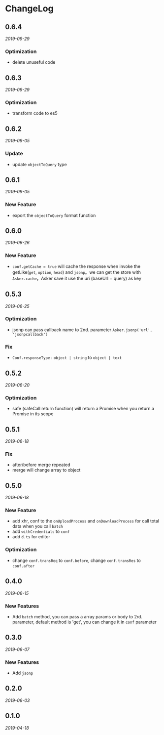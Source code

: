 # ChangeLog

## 0.6.4

*2019-09-29*

### Optimization

- delete unuseful code

## 0.6.3

*2019-09-29*

### Optimization

- transform code to es5

## 0.6.2

*2019-09-05*

### Update

- update `objectToQuery` type

## 0.6.1

*2019-09-05*

### New Feature

- export the `objectToQuery` format function

## 0.6.0

*2019-06-26*

### New Feature

- `conf.getCache = true` will cache the response when invoke the getLike(`get`, `option`, `head`) and `jsonp`。we can get the store with `Asker.cache`，Asker save it use the uri (baseUrl + query) as key

## 0.5.3

*2019-06-25*

### Optimization
- jsonp can pass callback name to 2nd. parameter `Asker.jsonp('url', 'jsonpcallback')`

### Fix
- `Conf.responseType` : `object | string` to `object | text`

## 0.5.2

*2019-06-20*

### Optimization
- safe (safeCall return function) will return a Promise when you return a Promise in its scope

## 0.5.1

*2019-06-18*

### Fix
- after/before merge repeated
- merge will change array to object

## 0.5.0

*2019-06-18*

### New Feature

- add xhr, conf to the `onUploadProcess` and `onDownloadProcess` for call total 
data when you call `batch`
- add `withCredentials` to `conf` 
- add `d.ts` for editor

### Optimization

- change `conf.transReq` to `conf.before`, change `conf.transRes` to `conf.after`


## 0.4.0

*2019-06-15*

### New Features

- Add `batch` method, you can pass a array params or body to 2rd. parameter, default method is 'get',
you can change it in `conf` parameter


## 0.3.0

*2019-06-07*

### New Features

- Add `jsonp`


## 0.2.0

*2019-06-03*


## 0.1.0

*2019-04-18*